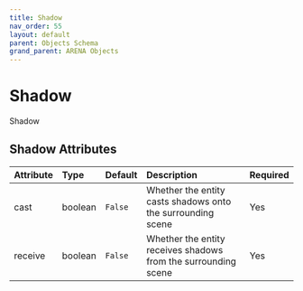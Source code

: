 ```yaml
---
title: Shadow
nav_order: 55
layout: default
parent: Objects Schema
grand_parent: ARENA Objects
---
```


<!--CAUTION: This file is autogenerated from https://github.com/arenaxr/arena-schemas. Changes made here may be overwritten.-->


Shadow
======


Shadow

Shadow Attributes
------------------

|Attribute|Type|Default|Description|Required|
| :--- | :--- | :--- | :--- | :--- |
|cast|boolean|```False```|Whether the entity casts shadows onto the surrounding scene|Yes|
|receive|boolean|```False```|Whether the entity receives shadows from the surrounding scene|Yes|
